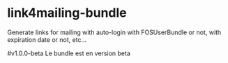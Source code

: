 # link4mailing-bundle
Generate links for mailing with auto-login with FOSUserBundle or not, with expiration date or not, etc...

#v1.0.0-beta
Le bundle est en version beta

